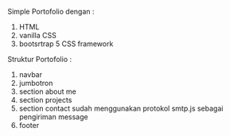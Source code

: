 Simple Portofolio dengan :

1. HTML
2. vanilla CSS
3. bootsrtrap 5 CSS framework

Struktur Portofolio :

1. navbar
2. jumbotron
3. section about me
4. section projects
5. section contact sudah menggunakan protokol smtp.js sebagai pengiriman message
6. footer
